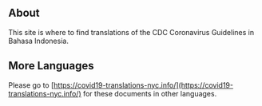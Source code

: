 ## About
This site is where to find translations of the CDC Coronavirus Guidelines in Bahasa Indonesia.
## More Languages
Please go to [https://covid19-translations-nyc.info/](https://covid19-translations-nyc.info/) for these documents in other languages.